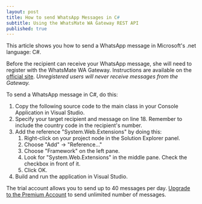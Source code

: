 ```yaml
---
layout: post
title: How to send WhatsApp Messages in C#
subtitle: Using the WhatsMate WA Gateway REST API
published: true
---
```


This article shows you how to send a WhatsApp message in Microsoft's .net language: C#.

Before the recipient can receive your WhatsApp message, she will need to register with the WhatsMate WA Gateway. Instructions are available on the [official site](http://www.whatsmate.net/whatsapp-gateway.html). *Unregistered users will never receive messages from the Gateway.*


To send a WhatsApp message in C#, do this:

1. Copy the following source code to the main class in your Console Application in Visual Studio.  <script src="https://gist.github.com/whatsmate/50e30fb8c2873f5da63e.js"></script>
2. Specify your target recipient and message on line 18. Remember to include the country code in the recipient's number.
3. Add the reference "System.Web.Extensions" by doing this:
   1. Right-click on your project node in the Solution Explorer panel.
   2. Choose "Add" -> "Reference..."
   3. Choose "Framework" on the left pane.
   4. Look for "System.Web.Extensions" in the middle pane. Check the checkbox in front of it.
   5. Click OK.
4. Build and run the application in Visual Studio.


The trial account allows you to send up to 40 messages per day. [Upgrade to the Premium Account](http://www.whatsmate.net/premium-account.html) to send unlimited number of messages.


